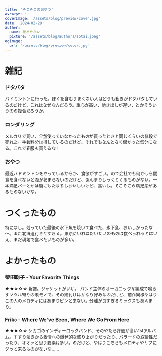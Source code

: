 ```yaml
---
title: 'そこそこのおやつ'
excerpt: ''
coverImage: '/assets/blog/preview/cover.jpg'
date: '2024-02-29'
author:
  name: 花初そたい
  picture: '/assets/blog/authors/sotai.jpeg'
ogImage:
  url: '/assets/blog/preview/cover.jpg'
---
```

# 雑記
### ドタバタ
バドミントンに行った。ぼくを含むうまくない人はどうも動きがドタバタしているのだけど、これはなぜなんだろう。重心が高い、動き出しが遅い、とかそういうのの複合だろうか。

### ロンダリング
メルカリで買い、全然使っていなかったものが買ったときと同じくらいの値段で売れた。手数料分は損しているのだけど、それでもなんとなく儲かった気分になる。これで春服も買えるな！

### おやつ
最近バドミントンをやっているからか、食欲がすごい。ので会社でも何かしら間食を食べないと腹が収まらないのだけど、あんまりしっくりくるものがない。一本満足バーとかは腹にもたまるしおいしいけど、高いし。そこそこの満足感があるものないかな。

# つくったもの
特になし。残っていた最後の氷下魚を焼いて食べた。氷下魚、おいしかったな～。また北海道行きたすぎる。東京にいればだいたいのものは食べられるとはいえ、まだ現地で食べたいものが多い。

# よかったもの
### 柴田聡子 - Your Favorite Things
★★☆☆☆
新譜。ジャケットがいい。
バンド主体のオーガニックな編成で鳴らすソウル寄りの歌モノで、その建付けはかなり好みなのだけど、前作同様やはりこの人のメロディにはあまりピンと来ない。分離が良すぎるミックスもあんまり。

### Friko - Where We've Been, Where We Go From Here
★★★☆☆
シカゴのインディーロックバンド、そのやたら評価が高い1stアルバム。すすり泣きから激情への爆発的な盛り上がりだったり、バラードの叙情性だったり、オオッと思う要素は多い。のだけど、やはりこちらもメロディやリフにグッと来るものがないな……　